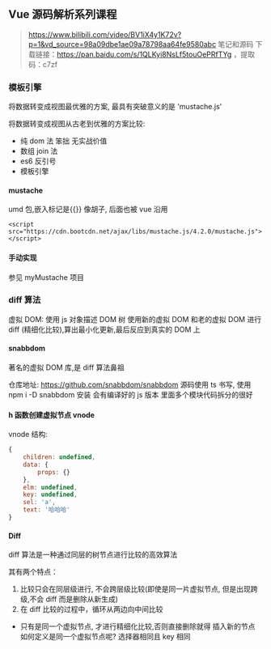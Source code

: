 ## Vue 源码解析系列课程

> https://www.bilibili.com/video/BV1iX4y1K72v?p=1&vd_source=98a09dbe1ae09a78798aa64fe9580abc
> 笔记和源码 下载链接：https://pan.baidu.com/s/1QLKyi8NsLf5touOePRfTYg ，提取码：c7zf

### 模板引擎

将数据转变成视图最优雅的方案, 最具有突破意义的是 'mustache.js'

将数据转变成视图从古老到优雅的方案比较:

- 纯 dom 法 笨拙 无实战价值
- 数组 join 法
- es6 反引号
- 模板引擎

#### mustache

umd 包,嵌入标记是{{}} 像胡子, 后面也被 vue 沿用

```
<script src="https://cdn.bootcdn.net/ajax/libs/mustache.js/4.2.0/mustache.js"></script>
```

#### 手动实现

参见 myMustache 项目

### diff 算法

虚拟 DOM: 使用 js 对象描述 DOM 树
使用新的虚拟 DOM 和老的虚拟 DOM 进行 diff (精细化比较),算出最小化更新,最后反应到真实的 DOM 上

#### snabbdom

著名的虚拟 DOM 库,是 diff 算法鼻祖

仓库地址: https://github.com/snabbdom/snabbdom
源码使用 ts 书写, 使用 npm i -D snabbdom 安装 会有编译好的 js 版本 里面多个模块代码拆分的很好

#### h 函数创建虚拟节点 vnode

vnode 结构:

```javascript
{
    children: undefined,
    data: {
        props: {}
    },
    elm: undefined,
    key: undefined,
    sel: 'a',
    text: '哈哈哈'
}
```

#### Diff

diff 算法是一种通过同层的树节点进行比较的高效算法

其有两个特点：

1. 比较只会在同层级进行, 不会跨层级比较(即使是同一片虚拟节点, 但是出现跨级,不会 diff 而是删除从新生成)
2. 在 diff 比较的过程中，循环从两边向中间比较

- 只有是同一个虚拟节点, 才进行精细化比较,否则直接删除就得 插入新的节点  
  如何定义是同一个虚拟节点呢? 选择器相同且 key 相同
